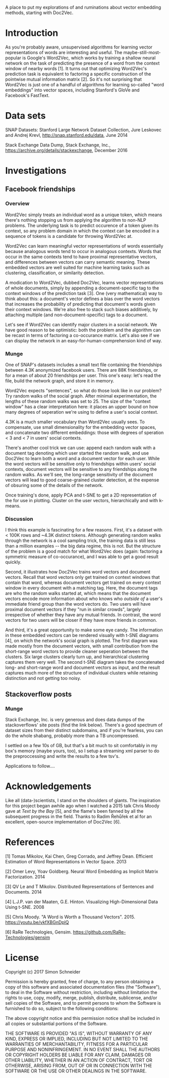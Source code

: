 A place to put my explorations of and ruminations about vector embedding
methods, starting with Doc2Vec.

# Introduction

As you're probably aware, unsupervised algorithms for learning vector
representations of words are interesting and useful.
The maybe-still-most-popular is Google's Word2Vec, which works by training a 
shallow neural network on the task of predicting the presence of
a word from the context window of nearby words [1]. It turns out that
optimizing Word2Vec's prediction task is equivalent to factoring
a specific construction of the pointwise mutual information matrix [2].
So it's not surprising that Word2Vec is just one of a handful of algorithms
for learning so-called "word embeddings" into vector spaces, including
Stanford's GloVe and Facebook's FastText.

# Data sets

SNAP Datasets: Stanford Large Network Dataset Collection,
Jure Leskovec and Andrej Krevl, http://snap.stanford.edu/data, June 2014

Stack Exchange Data Dump, Stack Exchange, Inc.,
https://archive.org/details/stackexchange, December 2016

# Investigations

## Facebook friendships

### Overview

Word2Vec simply treats an individual word as a unique token, which means there's nothing
stopping us from applying the algorithm to non-NLP problems. The underlying task is to predict
occurence of a token given its context, so any problem domain in which the context
can be encoded in a sequence of tokens is a candidate for throwing Word2Vec at.

Word2Vec can learn meaningful vector representations of words essentially
because analogous words tend to occur in analogous contexts. Words that occur
in the same contexts tend to have proximal representative vectors, and differences 
between vectors can carry semantic meaning. These embedded vectors are well suited
for machine learning tasks such as clustering, classification, or similarity 
detection.

A modication to Word2Vec, dubbed Doc2Vec, learns vector representations of 
whole documents, simply by appending a document-specific tag to the context windows of
the prediction task [3]. One (very mathematical) way to think about this: a
document's vector defines a bias over the word vectors that increases the
probability of predicting that document's words given their context windows.
We're also free to stack such biases additively, by attaching multiple
(and non-document-specific) tags to a document.

Let's see if Word2Vec can identify major clusters in a social network. We have good reason to be
optimistic: both the problem and the algorithm can be recast in terms of factoring a co-occurance matrix.
Let's also see if we can display the network in an easy-for-human-comprehension kind of way.

### Munge

One of SNAP's datasets includes a small text file containing the friendships between 4.3K anonymized 
facebook users. There are 88K friendships, or for a mean of about 20 friendships per user. This one's
easy: let's read the file, build the network graph, and store it in memory.

Word2Vec expects "sentences", so what do those look like in our problem? Try random walks of the social
graph. After minimal experimentation, the lengths of these random walks was set to 25.
The size of the "context window" has a clear interpretation here: it places an upper bound on how
many degrees of seperation we're using to define a user's social context.

4.3K is a much smaller vocabulary than Word2Vec usually sees. To compensate, use small
dimensionality for the embedding vector spaces, and concatenate two different embeddings:
those with degrees of speration < 3 and < 7 in users' social contexts.

There's another cool trick we can use: append each random walk with a document tag denoting which
user started the random walk, and use Doc2Vec to learn both a word and a document vector for each user.
While the word vectors will be sensitive only to friendships within users' social contexts, document
vectors will be sensitive to any friendships along the random walks. As we'll see, the long-range sensitivity
of the document vectors will lead to good coarse-grained cluster detection, at the expense of obsuring some 
of the details of the network.

Once training's done, apply PCA and t-SNE to get a 2D representation of the for use in plotting. 
Cluster on the user vectors, hierarchically and with k-means.

### Discussion

I think this example is fascinating for a few reasons. First, it's a dataset with < 100K rows and ~4.3K
distinct tokens. Although generating random walks through the network is a cool sampling trick, the
training data is still less than a million examples -- the big data regime, this is not. But the structure
of the problem is a good match for what Word2Vec does (again: factoring a symmetric measure of co-occurance),
and I was able to get a good result quickly.

Second, it illustrates how Doc2Vec trains word vectors and document vectors. Recall that word vectors only
get trained on context windows that contain that word, whereas document vectors get trained on every context
window in every document with a matching tag. Here, the document tags are who the random walks started at, which
means that the document vectors encode more information about who knows who *outside of* a user's immediate
friend group than the word vectors do. Two users will have proximal document vectors if they "run in similar crowds",
largely irrespective of whether they have any mutual friends. In contrast, the word vectors for two users will be
closer if they have more friends in common.

And third, it's a great opportunity to make some eye candy. The information in these embedded vectors can be rendered
visually with t-SNE diagrams [4], on which the network's social graph is plotted. The first diagram was made mostly from
the document vectors, with small contribution from the short-range word vectors to provide cleaner seperation between
the clusters. Six large clusters clearly turn up, and hierarchical clustering captures them very well. The second
t-SNE diagram takes the concatenated long- and short-range word and document vectors as input, and the result
captures much more of the structure of individual clusters while retaining distinction and not getting too noisy.

## Stackoverflow posts

### Munge

Stack Exchange, Inc. is very generous and does data dumps of the stackoverflows'
site posts (find the link below). There's a good spectrum of dataset sizes from
their distinct subdomains, and if you're fearless, you can do the whole shabang,
probably more than a TB uncompressed.

I settled on a few 10s of GB, but that's a bit much to sit comfortably in my box's
memory (maybe yours, too), so I setup a streaming xml parser to do the preproccessing
and write the results to a few tsv's.

Applications to follow....

# Acknowledgements

Like all (data-)scientists, I stand on the shoulders of giants. The inspiration
for this project began awhile ago when I watched a 2015 talk Chris Moody gave at
*Text by the Bay* [5], and the flame's been fanned by all the subsequent progress
in the field. Thanks to Radim Řehůřek et al for an excellent, open-source
implementation of Doc2Vec [6].

# References

[1] Tomas Mikolov, Kai Chen, Greg Corrado, and Jeffrey Dean.
Efficient Estimation of Word Representations in Vector Space.
2013

[2] Omer Levy, Yoav Goldberg.
Neural Word Embedding as Implicit Matrix Factorization. 2014

[3] QV Le and T Mikolov. Distributed Representations of Sentences and Documents. 2014

[4] L.J.P. van der Maaten, G.E. Hinton. Visualizing High-Dimensional Data Using
t-SNE. 2008

[5] Chris Moody. "A Word is Worth a Thousand Vectors". 2015. https://youtu.be/vkfXBGnDplQ

[6] RaRe Technologies, Gensim. https://github.com/RaRe-Technologies/gensim

# License

Copyright (c) 2017 Simon Schneider

Permission is hereby granted, free of charge, to any person obtaining a copy of this software and associated documentation files (the "Software"), to deal in the Software without restriction, including without limitation the rights to use, copy, modify, merge, publish, distribute, sublicense, and/or sell copies of the Software, and to permit persons to whom the Software is furnished to do so, subject to the following conditions:

The above copyright notice and this permission notice shall be included in all copies or substantial portions of the Software.

THE SOFTWARE IS PROVIDED "AS IS", WITHOUT WARRANTY OF ANY KIND, EXPRESS OR IMPLIED, INCLUDING BUT NOT LIMITED TO THE WARRANTIES OF MERCHANTABILITY, FITNESS FOR A PARTICULAR PURPOSE AND NONINFRINGEMENT. IN NO EVENT SHALL THE AUTHORS OR COPYRIGHT HOLDERS BE LIABLE FOR ANY CLAIM, DAMAGES OR OTHER LIABILITY, WHETHER IN AN ACTION OF CONTRACT, TORT OR OTHERWISE, ARISING FROM, OUT OF OR IN CONNECTION WITH THE SOFTWARE OR THE USE OR OTHER DEALINGS IN THE SOFTWARE.
